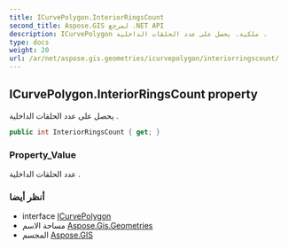 ```yaml
---
title: ICurvePolygon.InteriorRingsCount
second_title: Aspose.GIS لمرجع .NET API
description: ICurvePolygon ملكية. يحصل على عدد الحلقات الداخلية .
type: docs
weight: 20
url: /ar/net/aspose.gis.geometries/icurvepolygon/interiorringscount/
---
```

## ICurvePolygon.InteriorRingsCount property

يحصل على عدد الحلقات الداخلية .

```csharp
public int InteriorRingsCount { get; }
```

### Property_Value

عدد الحلقات الداخلية .

### أنظر أيضا

* interface [ICurvePolygon](../)
* مساحة الاسم [Aspose.Gis.Geometries](../../icurvepolygon/)
* المجسم [Aspose.GIS](../../../)


